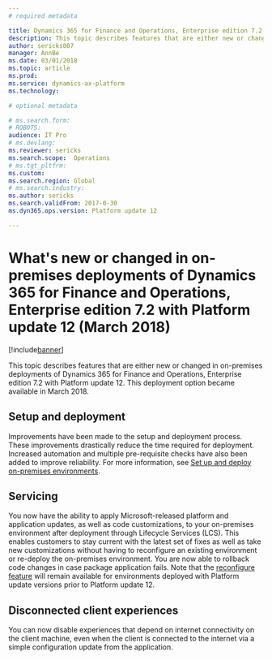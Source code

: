 ```yaml
---
# required metadata

title: Dynamics 365 for Finance and Operations, Enterprise edition 7.2 with Platform update 12 for on-premises deployments
description: This topic describes features that are either new or changed in on-premises deployments of Dynamics 365 for Finance and Operations, Enterprise edition 7.2 with Platform update 12. This deployment option became available in March 2018.
author: sericks007
manager: AnnBe
ms.date: 03/01/2018
ms.topic: article
ms.prod: 
ms.service: dynamics-ax-platform
ms.technology: 

# optional metadata

# ms.search.form: 
# ROBOTS: 
audience: IT Pro
# ms.devlang: 
ms.reviewer: sericks
ms.search.scope:  Operations
# ms.tgt_pltfrm: 
ms.custom: 
ms.search.region: Global
# ms.search.industry: 
ms.author: sericks
ms.search.validFrom: 2017-0-30 
ms.dyn365.ops.version: Platform update 12 

---
```


# What's new or changed in on-premises deployments of Dynamics 365 for Finance and Operations, Enterprise edition 7.2 with Platform update 12 (March 2018)

[!include[banner](../includes/banner.md)]

This topic describes features that are either new or changed in on-premises deployments of Dynamics 365 for Finance and Operations, Enterprise edition 7.2 with Platform update 12. This deployment option became available in March 2018.

## Setup and deployment
Improvements have been made to the setup and deployment process. These improvements drastically reduce the time required for deployment. Increased automation and multiple pre-requisite checks have also been added to improve reliability.  For more information, see [Set up and deploy on-premises environments](../../dev-itpro/deployment/setup-deploy-on-premises-environments.md).

## Servicing 
You now have the ability to apply Microsoft-released platform and application updates, as well as code customizations, to your on-premises environment after deployment through Lifecycle Services (LCS). This enables customers to stay current with the latest set of fixes as well as take new customizations without having to reconfigure an existing environment or re-deploy the on-premises environment. You are now able to rollback code changes in case package application fails. Note that the [reconfigure feature](../../dev-itpro/lifecycle-services/reconfigure-environment.md) will remain available for environments deployed with Platform update versions prior to Platform update 12. 

## Disconnected client experiences
You can now disable experiences that depend on internet connectivity on the client machine, even when the client is connected to the internet via a simple configuration update from the application.
